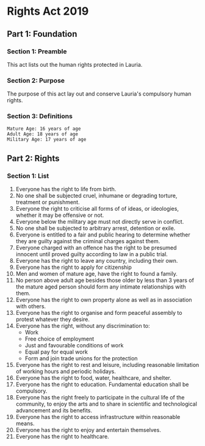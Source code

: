# Rights Act 2019

## Part 1: Foundation
### Section 1: Preamble
This act lists out the human rights protected in Lauria.

### Section 2: Purpose
The purpose of this act lay out and conserve Lauria's compulsory human rights.

### Section 3: Definitions
```
Mature Age: 16 years of age
Adult Age: 18 years of age
Military Age: 17 years of age
```

## Part 2: Rights
### Section 1: List
1. Everyone has the right to life from birth.
2. No one shall be subjected cruel, inhumane or degrading torture, treatment or punishment.
3. Everyone the right to criticise all forms of of ideas, or ideologies, whether it may be offensive or not.
4. Everyone below the military age must not directly serve in conflict.
5. No one shall be subjected to arbitrary arrest, detention or exile.
6. Everyone is entitled to a fair and public hearing to determine whether they are guilty against the criminal charges against them.
7. Everyone charged with an offence has the right to be presumed innocent until proved guilty according to law in a public trial.
8. Everyone has the right to leave any country, including their own.
9. Everyone has the right to apply for citizenship
10. Men and women of mature age, have the right to found a family.
11. No person above adult age besides those older by less than 3 years of the mature aged person should form any intimate relationships with them.
12. Everyone has the right to own property alone as well as in association with others.
13. Everyone has the right to organise and form peaceful assembly to protest whatever they desire.
14. Everyone has the right, without any discrimination to:
    - Work
    - Free choice of employment
    - Just and favourable conditions of work
    - Equal pay for equal work
    - Form and join trade unions for the protection
15. Everyone has the right to rest and leisure, including reasonable limitation of working hours and periodic holidays.
16. Everyone has the right to food, water, healthcare, and shelter.
17. Everyone has the right to education. Fundamental education shall be compulsory.
18. Everyone has the right freely to participate in the cultural life of the community, to enjoy the arts and to share in scientific and technological advancement and its benefits.
19. Everyone has the right to access infrastructure within reasonable means.
20. Everyone has the right to enjoy and entertain themselves.
21. Everyone has the right to healthcare.
